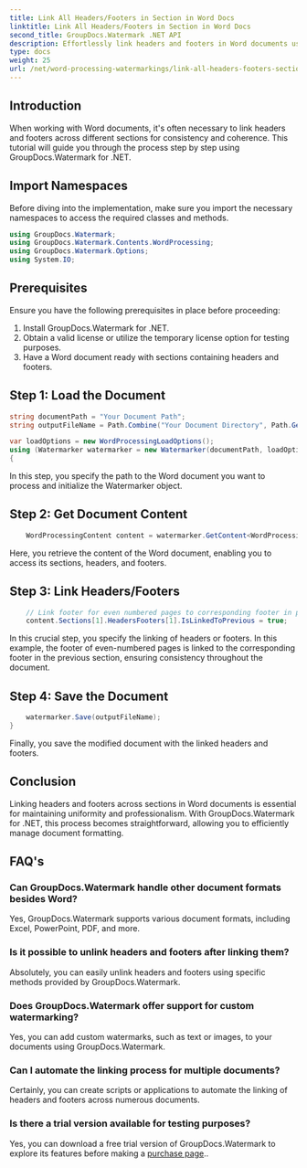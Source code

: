 ```yaml
---
title: Link All Headers/Footers in Section in Word Docs
linktitle: Link All Headers/Footers in Section in Word Docs
second_title: GroupDocs.Watermark .NET API
description: Effortlessly link headers and footers in Word documents using GroupDocs.Watermark for .NET. Ensure consistency and professionalism with ease.
type: docs
weight: 25
url: /net/word-processing-watermarkings/link-all-headers-footers-section-word-docs/
---
```

## Introduction
When working with Word documents, it's often necessary to link headers and footers across different sections for consistency and coherence. This tutorial will guide you through the process step by step using GroupDocs.Watermark for .NET.
## Import Namespaces
Before diving into the implementation, make sure you import the necessary namespaces to access the required classes and methods.
```csharp
using GroupDocs.Watermark;
using GroupDocs.Watermark.Contents.WordProcessing;
using GroupDocs.Watermark.Options;
using System.IO;
```
## Prerequisites
Ensure you have the following prerequisites in place before proceeding:
1. Install GroupDocs.Watermark for .NET.
2. Obtain a valid license or utilize the temporary license option for testing purposes.
3. Have a Word document ready with sections containing headers and footers.
## Step 1: Load the Document
```csharp
string documentPath = "Your Document Path";
string outputFileName = Path.Combine("Your Document Directory", Path.GetFileName(documentPath));

var loadOptions = new WordProcessingLoadOptions();
using (Watermarker watermarker = new Watermarker(documentPath, loadOptions))
{
```
In this step, you specify the path to the Word document you want to process and initialize the Watermarker object.
## Step 2: Get Document Content
```csharp
    WordProcessingContent content = watermarker.GetContent<WordProcessingContent>();
```
Here, you retrieve the content of the Word document, enabling you to access its sections, headers, and footers.
## Step 3: Link Headers/Footers
```csharp
    // Link footer for even numbered pages to corresponding footer in previous section
    content.Sections[1].HeadersFooters[1].IsLinkedToPrevious = true;
```
In this crucial step, you specify the linking of headers or footers. In this example, the footer of even-numbered pages is linked to the corresponding footer in the previous section, ensuring consistency throughout the document.

## Step 4: Save the Document
```csharp
    watermarker.Save(outputFileName);
}
```
Finally, you save the modified document with the linked headers and footers.

## Conclusion
Linking headers and footers across sections in Word documents is essential for maintaining uniformity and professionalism. With GroupDocs.Watermark for .NET, this process becomes straightforward, allowing you to efficiently manage document formatting.
## FAQ's
### Can GroupDocs.Watermark handle other document formats besides Word?
Yes, GroupDocs.Watermark supports various document formats, including Excel, PowerPoint, PDF, and more.
### Is it possible to unlink headers and footers after linking them?
Absolutely, you can easily unlink headers and footers using specific methods provided by GroupDocs.Watermark.
### Does GroupDocs.Watermark offer support for custom watermarking?
Yes, you can add custom watermarks, such as text or images, to your documents using GroupDocs.Watermark.
### Can I automate the linking process for multiple documents?
Certainly, you can create scripts or applications to automate the linking of headers and footers across numerous documents.
### Is there a trial version available for testing purposes?
Yes, you can download a free trial version of GroupDocs.Watermark to explore its features before making a [purchase page](https://purchase.groupdocs.com/temporary-license/)..
